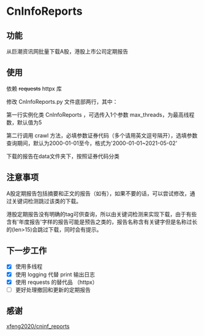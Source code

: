 # CnInfoReports

## 功能

从巨潮资讯网批量下载A股，港股上市公司定期报告

## 使用

依赖 ~~requests~~ httpx 库

修改 CnInfoReports.py 文件底部两行，其中：

第一行实例化类 CnInfoReports ，可选传入1个参数 max_threads，为最高线程数，默认值为5

第二行调用 crawl 方法，必填参数证券代码（多个请用英文逗号隔开），选填参数查询期间，默认为2000-01-01至今，格式为'2000-01-01~2021-05-02'

下载的报告在data文件夹下，按照证券代码分类

## 注意事项

A股定期报告包括摘要和正文的报告（如有），如果不要的话，可以尝试修改，通过关键词检测跳过该类的下载。

港股定期报告没有明确的tag可供查询，所以由关键词检测来实现下载，由于有些含有'年度报告'字样的报告可能是预告之类的，报告名称含有关键字但是名称过长的(len>15)会跳过下载，同时会有提示。

## 下一步工作

- [x] 使用多线程
- [x] 使用 logging 代替 print 输出日志
- [x] 使用 requests 的替代品 （httpx）
- [ ] 更好处理撤回和更新的定期报告

## 感谢

[xfeng2020/cninf_reports](https://github.com/xfeng2020/cninf_reports)

 
